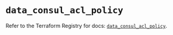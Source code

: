 # `data_consul_acl_policy`

Refer to the Terraform Registry for docs: [`data_consul_acl_policy`](https://registry.terraform.io/providers/hashicorp/consul/2.22.1/docs/data-sources/acl_policy).
